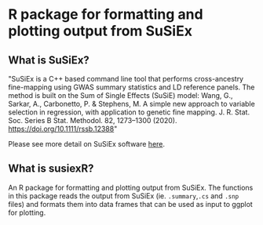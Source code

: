 # R package for formatting and plotting output from SuSiEx 

## What is SuSiEx?
"SuSiEx is a C++ based command line tool that performs cross-ancestry fine-mapping using GWAS summary statistics and LD reference panels. The method is built on the Sum of Single Effects (SuSiE) model:
Wang, G., Sarkar, A., Carbonetto, P. & Stephens, M. A simple new approach to variable selection in regression, with application to genetic fine mapping. J. R. Stat. Soc. Series B Stat. Methodol. 82, 1273–1300 (2020). https://doi.org/10.1111/rssb.12388"

Please see more detail on SuSiEx software [here](https://github.com/getian107/SuSiEx).

## What is susiexR?
An R package for formatting and plotting output from SuSiEx. The functions in this package reads the output from SuSiEx (ie. `.summary`,`.cs` and `.snp` files) and formats them into data frames that can be used as input to ggplot for plotting.
